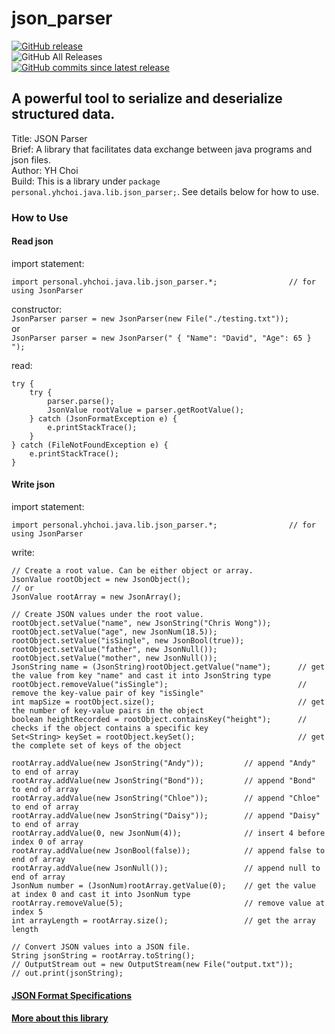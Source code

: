 <!------------------------------------------------------------------------------------
  -- README.md - Documentation for json_parser library.                             --
  -- Copyright (C) 2024 - 2025 YH Choi                                              --
  --                                                                                --
  -- This program is licensed under BSD 3-Clause License.                           --
  -- See LICENSE.txt for details.                                                   --
  --                                                                                --
  -- THIS SOFTWARE IS PROVIDED BY THE COPYRIGHT HOLDERS AND CONTRIBUTORS "AS IS"    --
  -- AND ANY EXPRESS OR IMPLIED WARRANTIES, INCLUDING, BUT NOT LIMITED TO, THE      --
  -- IMPLIED WARRANTIES OF MERCHANTABILITY AND FITNESS FOR A PARTICULAR PURPOSE ARE --
  -- DISCLAIMED. IN NO EVENT SHALL THE COPYRIGHT HOLDER OR CONTRIBUTORS BE LIABLE   --
  -- FOR ANY DIRECT, INDIRECT, INCIDENTAL, SPECIAL, EXEMPLARY, OR CONSEQUENTIAL     --
  -- DAMAGES (INCLUDING, BUT NOT LIMITED TO, PROCUREMENT OF SUBSTITUTE GOODS OR     --
  -- SERVICES; LOSS OF USE, DATA, OR PROFITS; OR BUSINESS INTERRUPTION) HOWEVER     --
  -- CAUSED AND ON ANY THEORY OF LIABILITY, WHETHER IN CONTRACT, STRICT LIABILITY,  --
  -- OR TORT (INCLUDING NEGLIGENCE OR OTHERWISE) ARISING IN ANY WAY OUT OF THE USE  --
  -- OF THIS SOFTWARE, EVEN IF ADVISED OF THE POSSIBILITY OF SUCH DAMAGE.           --
  ------------------------------------------------------------------------------------>

# json_parser  
[![GitHub release](https://img.shields.io/github/v/release/YH-Choi-001/json_parser.svg)](https://github.com/YH-Choi-001/json_parser/releases/latest)  
![GitHub All Releases](https://img.shields.io/github/downloads/YH-Choi-001/json_parser/total.svg?label=downloads)  
[![GitHub commits since latest release](https://img.shields.io/github/commits-since/YH-Choi-001/json_parser/latest/main)](https://github.com/YH-Choi-001/json_parser/)
## A powerful tool to serialize and deserialize structured data.  
  
Title: JSON Parser  
Brief: A library that facilitates data exchange between java programs and json files.  
Author: YH Choi  
Build: This is a library under `package personal.yhchoi.java.lib.json_parser;`. See details below for how to use.  
  
### How to Use  
  
#### Read json  
import statement:  
```
import personal.yhchoi.java.lib.json_parser.*;                // for using JsonParser  
```  
  
constructor:  
`JsonParser parser = new JsonParser(new File("./testing.txt"));`  
or  
`JsonParser parser = new JsonParser(" { "Name": "David", "Age": 65 } ");`  
  
read:  
```
try {
    try {
        parser.parse();
        JsonValue rootValue = parser.getRootValue();
    } catch (JsonFormatException e) {
        e.printStackTrace();
    }
} catch (FileNotFoundException e) {
    e.printStackTrace();
}
```
  
#### Write json  
import statement:  
```
import personal.yhchoi.java.lib.json_parser.*;                // for using JsonParser  
```  
  
write:  
```
// Create a root value. Can be either object or array.
JsonValue rootObject = new JsonObject();
// or
JsonValue rootArray = new JsonArray();

// Create JSON values under the root value.
rootObject.setValue("name", new JsonString("Chris Wong"));
rootObject.setValue("age", new JsonNum(18.5));
rootObject.setValue("isSingle", new JsonBool(true));
rootObject.setValue("father", new JsonNull());
rootObject.setValue("mother", new JsonNull());
JsonString name = (JsonString)rootObject.getValue("name");      // get the value from key "name" and cast it into JsonString type
rootObject.removeValue("isSingle");                             // remove the key-value pair of key "isSingle"
int mapSize = rootObject.size();                                // get the number of key-value pairs in the object
boolean heightRecorded = rootObject.containsKey("height");      // checks if the object contains a specific key
Set<String> keySet = rootObject.keySet();                       // get the complete set of keys of the object

rootArray.addValue(new JsonString("Andy"));         // append "Andy" to end of array
rootArray.addValue(new JsonString("Bond"));         // append "Bond" to end of array
rootArray.addValue(new JsonString("Chloe"));        // append "Chloe" to end of array
rootArray.addValue(new JsonString("Daisy"));        // append "Daisy" to end of array
rootArray.addValue(0, new JsonNum(4));              // insert 4 before index 0 of array
rootArray.addValue(new JsonBool(false));            // append false to end of array
rootArray.addValue(new JsonNull());                 // append null to end of array
JsonNum number = (JsonNum)rootArray.getValue(0);    // get the value at index 0 and cast it into JsonNum type
rootArray.removeValue(5);                           // remove value at index 5
int arrayLength = rootArray.size();                 // get the array length

// Convert JSON values into a JSON file.
String jsonString = rootArray.toString();
// OutputStream out = new OutputStream(new File("output.txt"));
// out.print(jsonString);
```
  
#### [JSON Format Specifications](https://www.json.org/json-en.html)
  
#### [More about this library](https://YH-Choi-001.github.io/json_parser/)